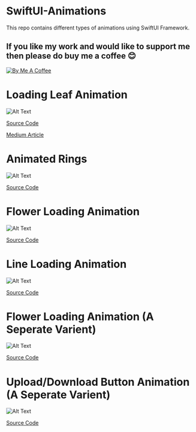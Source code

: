 # SwiftUI-Animations

This repo contains different types of animations using SwiftUI Framework. 

## If you like my work and would like to support me then please do buy me a coffee 😊
[![By Me A Coffee](https://github.com/paloamit/SwiftUI-Animations/blob/main/coffee.png)](https://www.buymeacoffee.com/amitkumarpalo)

# Loading Leaf Animation
![Alt Text](https://github.com/paloamit/SwiftUI-Animations/blob/main/LeafAnimation/LeafAnimation.gif)

[Source Code](https://github.com/paloamit/SwiftUI-Animations/tree/main/LeafAnimation)

[Medium Article](https://palo-amit.medium.com/loading-leaf-animation-in-swiftui-c4e777804011)

# Animated Rings
![Alt Text](https://github.com/paloamit/SwiftUI-Animations/blob/main/CircularRingAnimation/Animated%20Rings.gif)

[Source Code](https://github.com/paloamit/SwiftUI-Animations/tree/main/CircularRingAnimation)

# Flower Loading Animation
![Alt Text](https://github.com/paloamit/SwiftUI-Animations/blob/main/FlowerLoadingSpinner/Flower%20Loading%20Spinner%20Animation.gif)

[Source Code](https://github.com/paloamit/SwiftUI-Animations/tree/main/FlowerLoadingSpinner)

# Line Loading Animation
![Alt Text](https://github.com/paloamit/SwiftUI-Animations/blob/main/LineLoadingAnimation/Circular%20Line%20Animation.gif)

[Source Code](https://github.com/paloamit/SwiftUI-Animations/tree/main/LineLoadingAnimation)

# Flower Loading Animation (A Seperate Varient)
![Alt Text](https://github.com/paloamit/SwiftUI-Animations/blob/main/ExtendedFlowerLoadingAnimation/Flower%20Loading%20Animation.gif)

[Source Code](https://github.com/paloamit/SwiftUI-Animations/tree/main/ExtendedFlowerLoadingAnimation)

# Upload/Download Button Animation (A Seperate Varient)
![Alt Text](https://github.com/paloamit/SwiftUI-Animations/blob/main/UploadButtonAnimation/Upload%20Button%20Animation.gif)

[Source Code](https://github.com/paloamit/SwiftUI-Animations/tree/main/UploadButtonAnimation)
